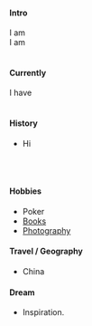 
#### Intro
I am 
<br>
I am 
<br><br>
#### Currently
I have 
<br><br>
#### History

- Hi

<br><br>
#### Hobbies
- Poker
- [Books](https://www.goodreads.com/mdangelo)
- [Photography](https://instagram.com/dangelosaurus)

#### Travel / Geography

- China

#### Dream
- Inspiration.

